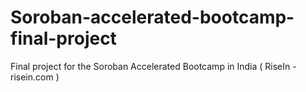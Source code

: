 # Soroban-accelerated-bootcamp-final-project
Final project for the Soroban Accelerated Bootcamp in India ( RiseIn - risein.com )
